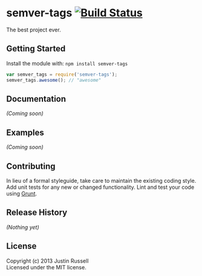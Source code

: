 # semver-tags [![Build Status](https://secure.travis-ci.org/justin/semver-tags.png?branch=master)](http://travis-ci.org/justin/semver-tags)

The best project ever.

## Getting Started
Install the module with: `npm install semver-tags`

```javascript
var semver_tags = require('semver-tags');
semver_tags.awesome(); // "awesome"
```

## Documentation
_(Coming soon)_

## Examples
_(Coming soon)_

## Contributing
In lieu of a formal styleguide, take care to maintain the existing coding style. Add unit tests for any new or changed functionality. Lint and test your code using [Grunt](http://gruntjs.com/).

## Release History
_(Nothing yet)_

## License
Copyright (c) 2013 Justin Russell  
Licensed under the MIT license.
